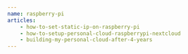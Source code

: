 ```yaml
---
name: raspberry-pi
articles:
    - how-to-set-static-ip-on-raspberry-pi
    - how-to-setup-personal-cloud-raspberrypi-nextcloud
    - building-my-personal-cloud-after-4-years
---
```

